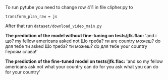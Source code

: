 To run pytube you need to change row 411 in file clipher.py to

```
transform_plan_raw = js 
```

After that run ```dataset/download_video_main.py```



**The prediction of the model without fine-tuning on tests/jfk.flac:**
'and і що? my fellow americans asked not Шо треба? ти are country можеш? do для тебе ти asked Шо треба? ти можеш? do для тебе your country Героям слава!'

**The prediction of the fine-tuned model on tests/jfk.flac:**
'and so my fellow americans ask not what your country can do for you ask what you can do for your country'
